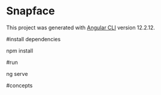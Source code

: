 # Snapface

This project was generated with [Angular CLI](https://github.com/angular/angular-cli) version 12.2.12.

#install dependencies

npm install

#run 

ng serve

#concepts
 
